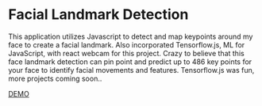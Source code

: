 # Facial Landmark Detection

This application utilizes Javascript to detect and map keypoints around my face to create a facial landmark. Also incorporated Tensorflow.js, ML for JavaScript, with react webcam for this project. Crazy to believe that this face landmark detection can pin point and predict up to 486 key points for your face to identify facial movements and features. Tensorflow.js was fun, more projects coming soon..

[DEMO](https://ai-facial-landmark.netlify.app/)
